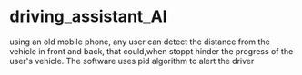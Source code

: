 # driving_assistant_AI
using an old mobile phone, any user can detect the distance from the vehicle in front and back, that could,when stoppt hinder the progress of the user's vehicle. 
The software uses pid algorithm to alert the driver
